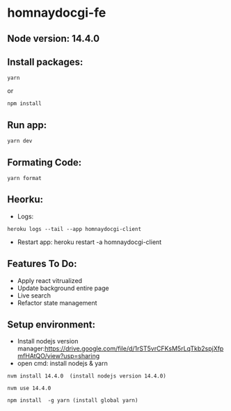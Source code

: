 # homnaydocgi-fe

## Node version: 14.4.0

## Install packages:

```
yarn
```
or
```
npm install
```
## Run app:
```
yarn dev
```

## Formating Code:
```
yarn format
```
## Heorku:

- Logs: 
```
heroku logs --tail --app homnaydocgi-client
```
- Restart app: heroku restart -a homnaydocgi-client

## Features To Do:

- Apply react vitrualized
- Update background entire page
- Live search
- Refactor state management

## Setup environment:
- Install nodejs version manager:https://drive.google.com/file/d/1rST5vrCFKsM5rLqTkb2spjXfpmfHAtQO/view?usp=sharing
- open cmd: install nodejs & yarn
```
nvm install 14.4.0  (install nodejs version 14.4.0)
```
```
nvm use 14.4.0
```
```
npm install  -g yarn (install global yarn)
```


